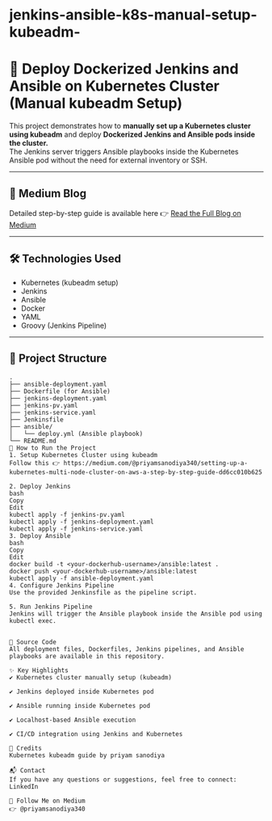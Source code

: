 # jenkins-ansible-k8s-manual-setup-kubeadm-
# 🚀 Deploy Dockerized Jenkins and Ansible on Kubernetes Cluster (Manual kubeadm Setup)

This project demonstrates how to **manually set up a Kubernetes cluster using kubeadm** and deploy **Dockerized Jenkins and Ansible pods inside the cluster.**  
The Jenkins server triggers Ansible playbooks inside the Kubernetes Ansible pod without the need for external inventory or SSH.

---

## 📖 Medium Blog  
Detailed step-by-step guide is available here 👉 [Read the Full Blog on Medium](https://medium.com/@yourmediumhandle/deploy-dockerized-jenkins-and-ansible-on-kubernetes-cluster-manual-kubeadm-setup-xxxxxxxxxxxx)

---

## 🛠️ Technologies Used
- Kubernetes (kubeadm setup)
- Jenkins
- Ansible
- Docker
- YAML
- Groovy (Jenkins Pipeline)

---

## 📂 Project Structure

```text
.
├── ansible-deployment.yaml
├── Dockerfile (for Ansible)
├── jenkins-deployment.yaml
├── jenkins-pv.yaml
├── jenkins-service.yaml
├── Jenkinsfile
├── ansible/
│   └── deploy.yml (Ansible playbook)
└── README.md
🚀 How to Run the Project
1. Setup Kubernetes Cluster using kubeadm
Follow this 👉 https://medium.com/@priyamsanodiya340/setting-up-a-kubernetes-multi-node-cluster-on-aws-a-step-by-step-guide-dd6cc010b625

2. Deploy Jenkins
bash
Copy
Edit
kubectl apply -f jenkins-pv.yaml
kubectl apply -f jenkins-deployment.yaml
kubectl apply -f jenkins-service.yaml
3. Deploy Ansible
bash
Copy
Edit
docker build -t <your-dockerhub-username>/ansible:latest .
docker push <your-dockerhub-username>/ansible:latest
kubectl apply -f ansible-deployment.yaml
4. Configure Jenkins Pipeline
Use the provided Jenkinsfile as the pipeline script.

5. Run Jenkins Pipeline
Jenkins will trigger the Ansible playbook inside the Ansible pod using kubectl exec.


📂 Source Code
All deployment files, Dockerfiles, Jenkins pipelines, and Ansible playbooks are available in this repository.

✨ Key Highlights
✔️ Kubernetes cluster manually setup (kubeadm)

✔️ Jenkins deployed inside Kubernetes pod

✔️ Ansible running inside Kubernetes pod

✔️ Localhost-based Ansible execution

✔️ CI/CD integration using Jenkins and Kubernetes

🙏 Credits
Kubernetes kubeadm guide by priyam sanodiya

📬 Contact
If you have any questions or suggestions, feel free to connect:
LinkedIn 

📢 Follow Me on Medium
👉 @priyamsanodiya340

